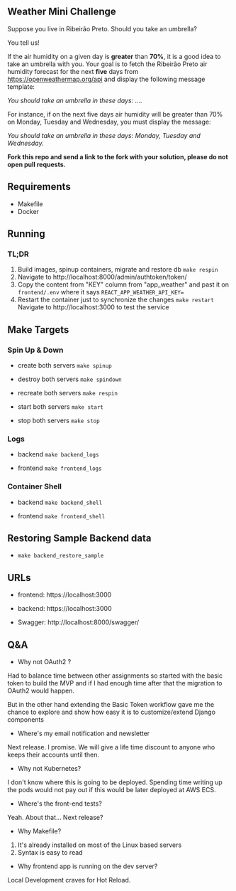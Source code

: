 ## Weather Mini Challenge
Suppose you live in Ribeirão Preto. Should you take an umbrella?

You tell us!

If the air humidity on a given day is **greater** than **70%**, it is a good idea to take an umbrella with you.
Your goal is to fetch the Ribeirão Preto air humidity forecast for the next **five** days from https://openweathermap.org/api and display the following message template:

*You should take an umbrella in these days: ....*

For instance, if on the next five days air humidity will be greater than 70% on Monday, Tuesday and Wednesday, you must display the message:

*You should take an umbrella in these days: Monday, Tuesday and Wednesday.*

**Fork this repo and send a link to the fork with your solution, please do not open pull requests.** 


## Requirements

- Makefile
- Docker

## Running

### TL;DR

1. Build images, spinup containers, migrate and restore db  `make respin`
2. Navigate to http://localhost:8000/admin/authtoken/token/
3. Copy the content from "KEY" column from "app_weather" and past it on
  `frontend/.env` where it says `REACT_APP_WEATHER_API_KEY=`
4. Restart the container just to synchronize the changes `make restart`
 Navigate to http://localhost:3000 to test the service

## Make Targets

### Spin Up & Down

- create both servers `make spinup`

- destroy both servers `make spindown`

- recreate both servers `make respin`

- start both servers `make start`

- stop both servers `make stop`

### Logs

- backend `make backend_logs`

- frontend `make frontend_logs`

### Container Shell

- backend `make backend_shell`

- frontend `make frontend_shell`

## Restoring Sample Backend data

- `make backend_restore_sample`

## URLs

- frontend: https://localhost:3000

- backend: https://localhost:3000

- Swagger: http://localhost:8000/swagger/


## Q&A

- Why not OAuth2 ?

Had to balance time between other assignments so started with the basic token
to build the MVP and if I had enough time after that the migration to OAuth2
would happen.

But in the other hand extending the Basic Token workflow gave me the chance to
explore and show how easy it is to customize/extend Django components

- Where's my email notification and newsletter

Next release. I promise. We will give a life time discount to anyone who
keeps their accounts until then.

- Why not Kubernetes?

I don't know where this is going to be deployed. Spending time writing up the
pods would not pay out if this would be later deployed at AWS ECS.

- Where's the front-end tests?

Yeah. About that... Next release?

- Why Makefile?

1. It's already installed on most of the Linux based servers
2. Syntax is easy to read


- Why frontend app is running on the dev server?

Local Development craves for Hot Reload.
